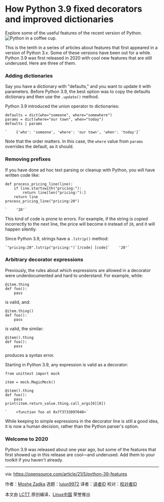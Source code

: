[#]: subject: (How Python 3.9 fixed decorators and improved dictionaries)
[#]: via: (https://opensource.com/article/21/5/python-39-features)
[#]: author: (Moshe Zadka https://opensource.com/users/moshez)
[#]: collector: (lujun9972)
[#]: translator: ( )
[#]: reviewer: ( )
[#]: publisher: ( )
[#]: url: ( )

How Python 3.9 fixed decorators and improved dictionaries
======
Explore some of the useful features of the recent version of Python.
![Python in a coffee cup.][1]

This is the tenth in a series of articles about features that first appeared in a version of Python 3.x. Some of these versions have been out for a while. Python 3.9 was first released in 2020 with cool new features that are still underused. Here are three of them.

### Adding dictionaries

Say you have a dictionary with "defaults," and you want to update it with parameters. Before Python 3.9, the best option was to copy the defaults dictionary and then use the `.update()` method.

Python 3.9 introduced the union operator to dictionaries:


```
defaults = dict(who="someone", where="somewhere")
params = dict(where="our town", when="today")
defaults | params

```
```
`    {'who': 'someone', 'where': 'our town', 'when': 'today'}`
```

Note that the order matters. In this case, the `where` value from `params` overrides the default, as it should.

### Removing prefixes

If you have done ad hoc text parsing or cleanup with Python, you will have written code like:


```
def process_pricing_line(line):
    if line.startswith("pricing:"):
        return line[len("pricing:"):]
    return line
process_pricing_line("pricing:20")

```
```
`    '20'`
```

This kind of code is prone to errors. For example, if the string is copied incorrectly to the next line, the price will become `0` instead of `20`, and it will happen silently.

Since Python 3.9, strings have a `.lstrip()` method:


```
`"pricing:20".lstrip("pricing:")`[/code] [code]`    '20'`
```

### Arbitrary decorator expressions

Previously, the rules about which expressions are allowed in a decorator were underdocumented and hard to understand. For example, while:


```
@item.thing
def foo():
    pass
```

is valid, and:


```
@item.thing()
def foo():
    pass
```

is valid, the similar:


```
@item().thing
def foo():
    pass
```

produces a syntax error.

Starting in Python 3.9, any expression is valid as a decorator:


```
from unittest import mock

item = mock.MagicMock()

@item().thing
def foo():
    pass
print(item.return_value.thing.call_args[0][0])

```
```
`    <function foo at 0x7f3733897040>`
```

While keeping to simple expressions in the decorator line is still a good idea, it is now a human decision, rather than the Python parser's option.

### Welcome to 2020

Python 3.9 was released about one year ago, but some of the features that first showed up in this release are cool—and underused. Add them to your toolkit if you haven't already.

--------------------------------------------------------------------------------

via: https://opensource.com/article/21/5/python-39-features

作者：[Moshe Zadka][a]
选题：[lujun9972][b]
译者：[译者ID](https://github.com/译者ID)
校对：[校对者ID](https://github.com/校对者ID)

本文由 [LCTT](https://github.com/LCTT/TranslateProject) 原创编译，[Linux中国](https://linux.cn/) 荣誉推出

[a]: https://opensource.com/users/moshez
[b]: https://github.com/lujun9972
[1]: https://opensource.com/sites/default/files/styles/image-full-size/public/lead-images/coffee_python.jpg?itok=G04cSvp_ (Python in a coffee cup.)
